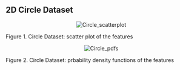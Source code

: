 ## 2D Circle Dataset

<p align="center">
 <img src="https://github.com/ISorokos/SafeML/blob/master/Implementation_in_R/Examples/2D_Circle_Dataset/Circle_Scatter.png" alt="Circle_scatterplot">
 <figcaption>Figure 1. Circle Dataset: scatter plot of the features</figcaption>
</p>

<p align="center">
 <img src="https://github.com/ISorokos/SafeML/blob/master/Implementation_in_R/Examples/2D_Circle_Dataset/Circle_pdfs.png" alt="Circle_pdfs">
 <figcaption>Figure 2. Circle Dataset: prbability density functions of the features</figcaption>
</p>
